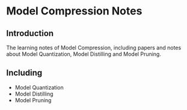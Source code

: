 # Model Compression Notes

## Introduction
The learning notes of Model Compression, including papers and notes about Model Quantization, Model Distilling and Model Pruning.

## Including
- Model Quantization
- Model Distilling
- Model Pruning
